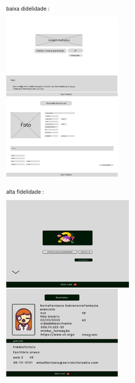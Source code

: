 baixa didelidade :

<div>
    <img src="https://raw.githubusercontent.com/cardosource/pesquisaParlamentares/90f8518b3d93b62f49994af2ec11d6ca9c005651/baixa_fidelidade_pesquisa.svg" width="300"/>
  
 <img src="https://raw.githubusercontent.com/cardosource/pesquisaParlamentares/90f8518b3d93b62f49994af2ec11d6ca9c005651/baixa_fidelidade_resultado.svg" width="300" />
  
</div>

##

alta fidelidade : 


<div>
    <img src="https://raw.githubusercontent.com/cardosource/pesquisaParlamentares/9997e1f56d1925ca68f297c26e3c1e75d97a2856/pagina_pequisa.svg" width="330"/>
  
 <img src="https://raw.githubusercontent.com/cardosource/pesquisaParlamentares/714bb13d600b7312567e8f55f3895d740bd97382/pagina_resultado.svg" width="300" />
  
</div>

